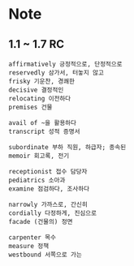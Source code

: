 # Note

## 1.1 ~ 1.7 RC

```
affirmatively 긍정적으로, 단정적으로
reservedly 삼가서, 터놓지 않고
frisky 기운찬, 경쾌한
decisive 결정적인
relocating 이전하다
premises 건물
```



```
avail of ~을 활용하다
transcript 성적 증명서
```



```
subordinate 부하 직원, 하급자; 종속된
memoir 회고록, 전기
```



```
receptionist 접수 담당자
pediatrics 소아과 
examine 점검하다, 조사하다 
```



```
narrowly 가까스로, 간신히
cordially 다정하게, 진심으로
facade (건물의) 정면 
```



```
carpenter 목수  
measure 정책
westbound 서쪽으로 가는   
```

